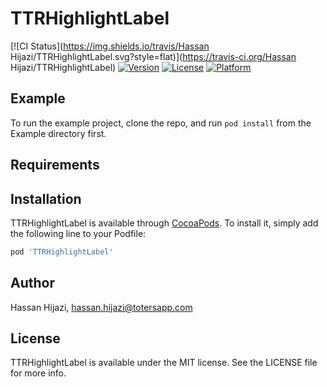 # TTRHighlightLabel

[![CI Status](https://img.shields.io/travis/Hassan Hijazi/TTRHighlightLabel.svg?style=flat)](https://travis-ci.org/Hassan Hijazi/TTRHighlightLabel)
[![Version](https://img.shields.io/cocoapods/v/TTRHighlightLabel.svg?style=flat)](https://cocoapods.org/pods/TTRHighlightLabel)
[![License](https://img.shields.io/cocoapods/l/TTRHighlightLabel.svg?style=flat)](https://cocoapods.org/pods/TTRHighlightLabel)
[![Platform](https://img.shields.io/cocoapods/p/TTRHighlightLabel.svg?style=flat)](https://cocoapods.org/pods/TTRHighlightLabel)

## Example

To run the example project, clone the repo, and run `pod install` from the Example directory first.

## Requirements

## Installation

TTRHighlightLabel is available through [CocoaPods](https://cocoapods.org). To install
it, simply add the following line to your Podfile:

```ruby
pod 'TTRHighlightLabel'
```

## Author

Hassan Hijazi, hassan.hijazi@totersapp.com

## License

TTRHighlightLabel is available under the MIT license. See the LICENSE file for more info.
